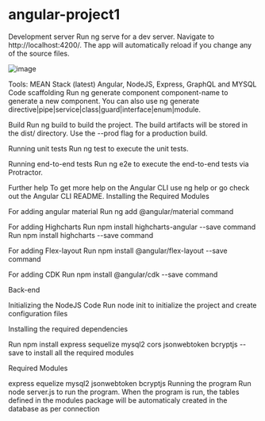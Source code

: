 # angular-project1
Development server
Run ng serve for a dev server. Navigate to http://localhost:4200/. The app will automatically reload if you change any of the source files.

![image](https://user-images.githubusercontent.com/98078160/152792652-e3611f3c-b081-413d-9bb1-d822584b8615.png)


Tools: MEAN Stack (latest) Angular, NodeJS, Express, GraphQL and MYSQL
Code scaffolding
Run ng generate component component-name to generate a new component. You can also use ng generate directive|pipe|service|class|guard|interface|enum|module.

Build
Run ng build to build the project. The build artifacts will be stored in the dist/ directory. Use the --prod flag for a production build.

Running unit tests
Run ng test to execute the unit tests.

Running end-to-end tests
Run ng e2e to execute the end-to-end tests via Protractor.

Further help
To get more help on the Angular CLI use ng help or go check out the Angular CLI README.
Installing the Required Modules

For adding angular material
Run ng add @angular/material command

For adding Highcharts
Run npm install highcharts-angular --save command Run npm install highcharts --save command

For adding Flex-layout
Run npm install @angular/flex-layout --save command

For adding CDK
Run npm install @angular/cdk --save command

Back-end

Initializing the NodeJS Code
Run node init to initialize the project and create configuration files

Installing the required dependencies

Run npm install express sequelize mysql2 cors jsonwebtoken bcryptjs --save to install all the required modules

Required Modules

express
equelize
mysql2
jsonwebtoken
bcryptjs
Running the program
Run node server.js to run the program. When the program is run, the tables defined in the modules package will be automaticaly created in the database as per connection
